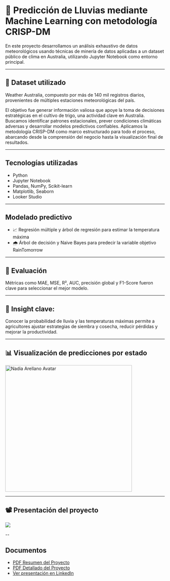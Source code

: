 # 🌾 Predicción de Lluvias mediante Machine Learning con metodología CRISP-DM

En este proyecto desarrollamos un análisis exhaustivo de datos meteorológicos usando técnicas de minería de datos aplicadas a un dataset público de clima en Australia, utilizando Jupyter Notebook como entorno principal.

---

## 📂 Dataset utilizado
Weather Australia, compuesto por más de 140 mil registros diarios, provenientes de múltiples estaciones meteorológicas del país.

El objetivo fue generar información valiosa que apoye la toma de decisiones estratégicas en el cultivo de trigo, una actividad clave en Australia. Buscamos identificar patrones estacionales, prever condiciones climáticas adversas y desarrollar modelos predictivos confiables.
Aplicamos la metodología CRISP-DM como marco estructurado para todo el proceso, abarcando desde la comprensión del negocio hasta la visualización final de resultados.

---

## Tecnologías utilizadas
- Python
- Jupyter Notebook
- Pandas, NumPy, Scikit-learn
- Matplotlib, Seaborn
- Looker Studio

---

## Modelado predictivo
- 📈 Regresión múltiple y árbol de regresión para estimar la temperatura máxima
- 🌧 Árbol de decisión y Naive Bayes para predecir la variable objetivo RainTomorrow

---

## 🔢 Evaluación
Métricas como MAE, MSE, R², AUC, precisión global y F1-Score fueron clave para seleccionar el mejor modelo.

---

## 📌 Insight clave:
Conocer la probabilidad de lluvia y las temperaturas máximas permite a agricultores ajustar estrategias de siembra y cosecha, reducir pérdidas y mejorar la productividad.

---

## 📊 Visualización de predicciones por estado

<img src="https://imgur.com/AXqChRi.png" alt="Nadia Arellano Avatar" width="400"/>

---

## 📽 Presentación del proyecto
<a href="https://www.youtube.com/watch?v=2nMFFaJbMhA" target="_blank">
    <img src="https://img.shields.io/badge/%20Ver%20en%20YouTube-FF0000?style=for-the-badge&logo=youtube&logoColor=white">
</a>
 
--
 
## Documentos
- [PDF Resumen del Proyecto](docs/Resumen_Técnico_Inteligencia_de_Negocio.pdf)
- [PDF Detallado del Proyecto](docs/Informe_Completo_Inteligencia_de_Negocio.pdf)
- [Ver presentación en LinkedIn](https://www.linkedin.com/posts/activity-7325630377660706816-_4m3?utm_source=share&utm_medium=member_desktop&rcm=ACoAAAScY54Bz1v1B1JB3pZedXQTIUvQ5jjX7XU)
